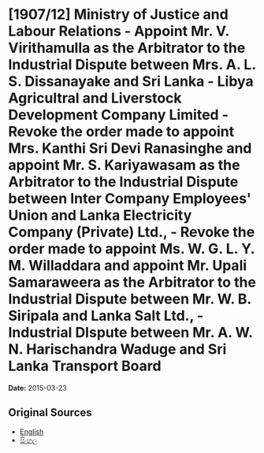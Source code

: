 # [1907/12] Ministry of Justice and Labour Relations - Appoint Mr. V. Virithamulla as the Arbitrator to the Industrial Dispute between Mrs. A. L. S. Dissanayake and Sri Lanka - Libya Agricultral and Liverstock Development Company Limited - Revoke the order made to appoint Mrs. Kanthi Sri Devi Ranasinghe and appoint Mr. S. Kariyawasam as the Arbitrator to the Industrial Dispute between Inter Company Employees' Union and Lanka Electricity Company (Private) Ltd., - Revoke the order made to appoint Ms. W. G. L. Y. M. Willaddara and appoint Mr. Upali Samaraweera as the Arbitrator to the Industrial Dispute between Mr. W. B. Siripala and Lanka Salt Ltd., - Industrial DIspute between Mr. A. W. N. Harischandra Waduge and Sri Lanka Transport Board

**Date:** 2015-03-23

## Original Sources

- [English](https://documents.gov.lk/view/extra-gazettes/2015/3/1907-12_E.pdf)
- [සිංහල](https://documents.gov.lk/view/extra-gazettes/2015/3/1907-12_S.pdf)
